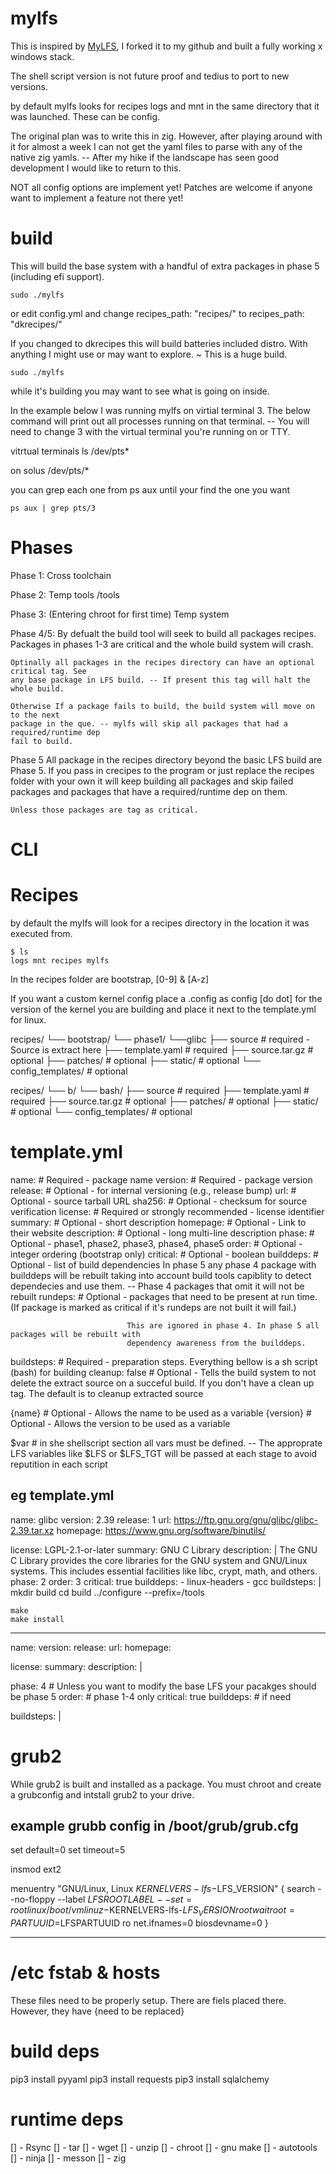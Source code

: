 # mylfs
This is inspired by [MyLFS](https://github.com/TheKingKerellos/MyLFS), I forked it to
my github and built a fully working x windows stack. 

The shell script version is not future proof and tedius to port to new versions.

by default mylfs looks for recipes logs and mnt in the same directory that it was launched.
These can be config.

The original plan was to write this in zig. However, after playing around with it for almost a week
I can not get the yaml files to parse with any of the native zig yamls. -- After my hike if the 
landscape has seen good development I would like to return to this.


NOT all config options are implement yet! Patches are welcome if anyone want to implement a feature not there yet!


# build 
This will build the base system with a handful of extra packages in phase 5 (including efi support).

```console
sudo ./mylfs
```

or edit config.yml and change recipes_path: "recipes/" to recipes_path: "dkrecipes/"

If you changed to dkrecipes this will build batteries included distro. With anything I might use
or may want to explore. ~ This is a huge build.

```console
sudo ./mylfs
```

while it's building you may want to see what is going on inside. 

In the example below I was running mylfs on virtial terminal 3. The below command will print out
all processes running on that terminal. -- You will need to change 3 with the virtual terminal you're running 
on or TTY.

vitrtual terminals
ls /dev/pts*

on solus /dev/pts/* 

you can grep each one from ps aux until your find the one you want

```console
ps aux | grep pts/3
```



# Phases
Phase 1:
    Cross toolchain

Phase 2: 
    Temp tools /tools

Phase 3: 
    (Entering chroot for first time)
    Temp system 

Phase 4/5:
    By defualt the build tool will seek to build all packages recipes.
    Packages in phases 1-3 are critical and the whole build system will crash.

    Optinally all packages in the recipes directory can have an optional critical tag. See 
    any base package in LFS build. -- If present this tag will halt the whole build.

    Otherwise If a package fails to build, the build system will move on to the next 
    package in the que. -- mylfs will skip all packages that had a required/runtime dep
    fail to build.

Phase 5
    All package in the recipes directory beyond the basic LFS build are Phase 5. If you pass in 
    crecipes to the program or just replace the recipes folder with your own it will keep building
    all packages and skip failed packages and packages that have a required/runtime dep on them.

    Unless those packages are tag as critical. 

# CLI


# Recipes 

by default the mylfs will look for a recipes directory in the location it was executed from.
```console
$ ls  
logs mnt recipes mylfs 
```

In the recipes folder are bootstrap, [0-9] & [A-z]

If you want a custom kernel config place a .config as config [do dot] for the version of the kernel you are building  and place it next to the template.yml for linux. 

recipes/
└── bootstrap/
    └── phase1/
        └──glibc
            ├── source               # required - Source is extract here
            ├── template.yaml        # required
            ├── source.tar.gz        # optional
            ├── patches/             # optional
            ├── static/              # optional
            └── config_templates/    # optional

recipes/
└── b/
    └── bash/
        ├── source               # required
        ├── template.yaml        # required
        ├── source.tar.gz        # optional
        ├── patches/             # optional
        ├── static/              # optional
        └── config_templates/    # optional

# template.yml

name:            # Required - package name
version:         # Required - package version
release:         # Optional - for internal versioning (e.g., release bump)
url:             # Optional - source tarball URL
sha256:          # Optional - checksum for source verification
license:         # Required or strongly recommended - license identifier
summary:         # Optional - short description
homepage:        # Optional - Link to their website
description:     # Optional - long multi-line description
phase:           # Optional - phase1, phase2, phase3, phase4, phase5
order:           # Optional - integer ordering (bootstrap only)
critical:        # Optional - boolean
builddeps:       # Optional - list of build dependencies
                              In phase 5 any phase 4 package with builddeps will be rebuilt taking into account build tools 
                              capiblity to detect dependecies and use them. -- Phase 4 packages that omit it will not be rebuilt
rundeps:         # Optional - packages that need to be present at run time. (If package is marked
                              as critical if it's rundeps are not built it will fail.)

                              This are ignored in phase 4. In phase 5 all packages will be rebuilt with 
                              dependency awareness from the builddeps.
buildsteps:      # Required - preparation steps. Everything bellow is a sh script (bash) for building
cleanup: false   # Optional - Tells the build system to not delete the extract source on a succeful build.
                              If you don't have a clean up tag. The default is to cleanup extracted source


{name}           # Optional - Allows the name to be used as a variable
{version}        # Optional - Allows the version to be used as a variable

$var             # in she shellscript section all vars must be defined. -- 
                   The approprate LFS variables like $LFS or $LFS_TGT will be passed at each stage
                   to avoid reputition in each script

eg template.yml
---------------------------------------
name: glibc
version: 2.39
release: 1
url: https://ftp.gnu.org/gnu/glibc/glibc-2.39.tar.xz
homepage: https://www.gnu.org/software/binutils/

license: LGPL-2.1-or-later
summary: GNU C Library
description: |
    The GNU C Library provides the core libraries for the GNU system and GNU/Linux systems.
    This includes essential facilities like libc, crypt, math, and others.
phase: 2
order: 3
critical: true
builddeps:
    - linux-headers
    - gcc
buildsteps: |
    mkdir build
    cd build
    ../configure --prefix=/tools

    make
    make install
------

name:
version: 
release: 
url: 
homepage: 

license: 
summary: 
description: |

phase: 4            # Unless you want to modify the base LFS your pacakges should be phase 5
order:              # phase 1-4 only
critical: true
builddeps:          # if need

buildsteps: |

# grub2
While grub2 is built and installed as a package. You must chroot and create a grubconfig and intstall
grub2 to your drive.

example grubb config in /boot/grub/grub.cfg
---
set default=0
set timeout=5

insmod ext2

menuentry "GNU/Linux, Linux $KERNELVERS-lfs-$LFS_VERSION" {
  search --no-floppy --label $LFSROOTLABEL --set=root
  linux   /boot/vmlinuz-$KERNELVERS-lfs-$LFS_VERSION rootwait root=PARTUUID=$LFSPARTUUID ro net.ifnames=0 biosdevname=0
}

---


# /etc fstab & hosts
These files need to be properly setup. 
There are fiels placed there. However, they have {need to be replaced}


# build deps
pip3 install pyyaml
pip3 install requests
pip3 install sqlalchemy

# runtime deps
[] - Rsync
[] - tar
[] - wget
[] - unzip
[] - chroot
[] - gnu make
[] - autotools
[] - ninja
[] - messon
[] - zig